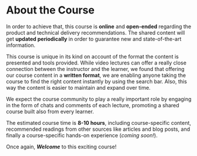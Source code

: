 # About the Course

In order to achieve that, this course is **online** and **open-ended** regarding the product and technical delivery recommendations. The shared content will get **updated periodically** in order to guarantee new and state-of-the-art information. 

This course is unique in its kind on account of the format the content is presented and tools provided. While video lectures can offer a really close connection between the instructor and the learner, we found that offering our course content in a **written format**, we are enabling anyone taking the course to find the right content instantly by using the search bar. Also, this way the content is easier to maintain and expand over time. 

We expect the course community to play a really important role by engaging in the form of chats and comments of each lecture, promoting a shared course built also from every learner. 

The estimated course time is **8-10 hours**, including course-specific content, recommended readings from other sources like articles and blog posts, and finally a course-specific hands-on experience \(_coming soon!_\).

Once again, _**Welcome**_ to this exciting course!



